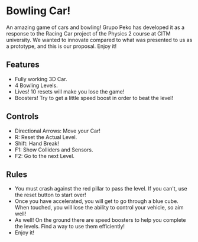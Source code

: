 # Bowling Car!
An amazing game of cars and bowling! Grupo Peko has developed it as a response to the Racing Car project of the Physics 2 course at CITM university. We wanted to innovate compared to what was presented to us as a prototype, and this is our proposal. Enjoy it!

## Features
- Fully working 3D Car.
- 4 Bowling Levels.
- Lives! 10 resets will make you lose the game!
- Boosters! Try to get a little speed boost in order to beat the level!

## Controls
- Directional Arrows: Move your Car!
- R: Reset the Actual Level.
- Shift: Hand Break!
- F1: Show Colliders and Sensors.
- F2: Go to the next Level.

## Rules
- You must crash against the red pillar to pass the level. If you can't, use the reset button to start over!
- Once you have accelerated, you will get to go through a blue cube. When touched, you will lose the ability to control your vehicle, so aim well!
- As well! On the ground there are speed boosters to help you complete the levels. Find a way to use them efficiently!
- Enjoy it!
